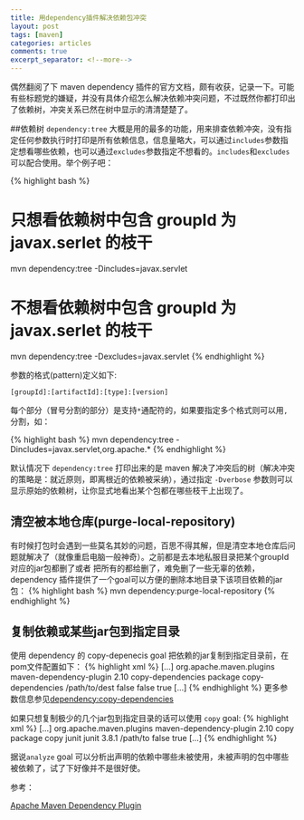 ```yaml
---
title: 用dependency插件解决依赖包冲突
layout: post
tags: [maven]
categories: articles
comments: true
excerpt_separator: <!--more-->
---
```


偶然翻阅了下 maven dependency 插件的官方文档，颇有收获，记录一下。可能有些标题党的嫌疑，并没有具体介绍怎么解决依赖冲突问题，不过既然你都打印出了依赖树，<!--more-->冲突关系已然在树中显示的清清楚楚了。

##依赖树
`dependency:tree` 大概是用的最多的功能，用来排查依赖冲突，没有指定任何参数执行时打印是所有依赖信息，信息量略大，可以通过`includes`参数指定想看哪些依赖，也可以通过`excludes`参数指定不想看的。`includes`和`excludes`可以配合使用。举个例子吧：

{% highlight bash %}
# 只想看依赖树中包含 groupId 为 javax.serlet 的枝干
mvn dependency:tree -Dincludes=javax.servlet
# 不想看依赖树中包含 groupId 为 javax.serlet 的枝干
mvn dependency:tree -Dexcludes=javax.servlet
{% endhighlight %}

参数的格式(pattern)定义如下:

`[groupId]:[artifactId]:[type]:[version]`

每个部分（冒号分割的部分）是支持`*`通配符的，如果要指定多个格式则可以用`,`分割，如：

{% highlight bash %}
mvn dependency:tree -Dincludes=javax.servlet,org.apache.*
{% endhighlight %}

默认情况下 `dependency:tree` 打印出来的是 maven
解决﻿了冲突后的树（解决冲突的策略是：就近原则，即离根近的依赖被采纳），通过指定 `-Dverbose`
参数则可以显示原始的依赖树，让你显式地看出某个包都在哪些枝干上出现了。

## 清空被本地仓库(purge-local-repository)
有时候打包时会遇到一些莫名其妙的问题，百思不得其解，但是清空本地仓库后问题就解决了（就像重启电脑一般神奇）。之前都是去本地私服目录把某个groupId对应的jar包都删了或者
把所有的都给删了，难免删了一些无辜的依赖，dependency
插件提供了一个goal可以方便的删除本地目录下该项目依赖的jar包：
{% highlight bash %}
mvn dependency:purge-local-repository
{% endhighlight %}

## 复制依赖或某些jar包到指定目录
使用 dependency 的 copy-depenecis goal 把依赖的jar复制到指定目录前，在pom文件配置如下：
{% highlight xml %}
<project>
[...]
    <build>
        <plugins>
            <plugin>
                <groupId>org.apache.maven.plugins</groupId>
                <artifactId>maven-dependency-plugin</artifactId>
                <version>2.10</version>
                <executions>
                    <execution>
                        <id>copy-dependencies</id>
                        <phase>package</phase>
                        <goals>
                            <goal>copy-dependencies</goal>
                        </goals>
                        <configuration>
                            <outputDirectory>/path/to/dest</outputDirectory>
                            <overWriteReleases>false</overWriteReleases>
                            <overWriteSnapshots>false</overWriteSnapshots>
                            <overWriteIfNewer>true</overWriteIfNewer>
                        </configuration>
                    </execution>
                </executions>
            </plugin>
        </plugins>
    </build>
[...]
</project>
{% endhighlight %}
更多参数信息参见[dependency:copy-dependencies](https://maven.apache.org/plugins/maven-dependency-plugin/copy-dependencies-mojo.html)

如果只想复制极少的几个jar包到指定目录的话可以使用 `copy` goal:
{% highlight xml %}
<project>
[...]
    <build>
        <plugins>
            <plugin>
                <groupId>org.apache.maven.plugins</groupId>
                <artifactId>maven-dependency-plugin</artifactId>
                <version>2.10</version>
                <executions>
                    <execution>
                        <id>copy</id>
                        <phase>package</phase>
                        <goals>
                            <goal>copy</goal>
                        </goals>
                        <configuration>
                            <artifactItems>
                                <artifactItem>
                                    <groupId>junit</groupId>
                                    <artifactId>junit</artifactId>
                                    <version>3.8.1</version>
                                </artifactItem>
                            </artifactItems>
                            <outputDirectory>/path/to</outputDirectory>
                            <overWriteReleases>false</overWriteReleases>
                            <overWriteSnapshots>true</overWriteSnapshots>
                        </configuration>
                    </execution>
                </executions>
            </plugin>
        </plugins>
    </build>
[...]
</project>
{% endhighlight %}

据说`analyze` goal 可以分析出声明的依赖中哪些未被使用，未被声明的包中哪些被依赖了，试了下好像并不是很好使。

参考：

[Apache Maven Dependency Plugin](https://maven.apache.org/plugins/maven-dependency-plugin/)


